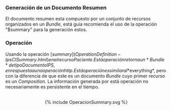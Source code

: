 ### Generación de un Documento Resumen

El documento resumen esta compuesto por un conjunto de recursos organizados en un *Bundle*, está guía recomienda el uso de la operación "$summary" para la generación estos.

### Operación

Usando la operación [$summary](OperationDefinition-IpsClSummary.html) en el recurso Paciente. Está operación retorna un *Bundle* de tipo Documento IPS, en respuesta a una operación http. Está operación  es similar al *$everything*, pero con la diferencia de que este es un documento *Bundle* cuyo primer recurso es un *Composition*. La información generada por está operación no necesariamente es persistente en el tiempo. 



<br> 
<div align="center"> 
    {% include OperacionSummary.svg %}
</div>
<br> 